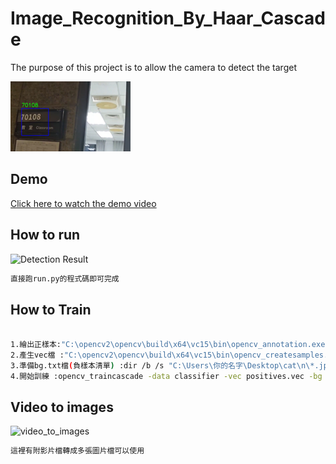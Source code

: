 # Image_Recognition_By_Haar_Cascade
The purpose of this project is to allow the camera to detect the target

![Detection Result](result.png)

## Demo
[Click here to watch the demo video](https://youtu.be/wNfMEHVkqjk)


## How to run
![Detection Result](https://github.com/user-attachments/assets/4ccf4446-ade0-45c3-9250-4e9e603a254f)
```bash
直接跑run.py的程式碼即可完成
```

## How to Train
```bash

1.繪出正樣本:"C:\opencv2\opencv\build\x64\vc15\bin\opencv_annotation.exe" --annotations=annotations.txt --images=D:\你的路徑\cat\p
2.產生vec檔 :"C:\opencv2\opencv\build\x64\vc15\bin\opencv_createsamples.exe" -info annotations.txt -vec positives.vec -num 100 -w 24 -h 24
3.準備bg.txt檔(負樣本清單) :dir /b /s "C:\Users\你的名字\Desktop\cat\n\*.jpg" > bg.txt
4.開始訓練 :opencv_traincascade -data classifier -vec positives.vec -bg negatives.txt -numPos 1000 -numNeg 500 -numStages 10 -w 24 -h 24

```

## Video to images
<img width="211" alt="video_to_images" src="https://github.com/user-attachments/assets/29f307a6-16e4-4dbe-9791-e6e2bdbf7432" />

```bash
這裡有附影片檔轉成多張圖片檔可以使用
```






